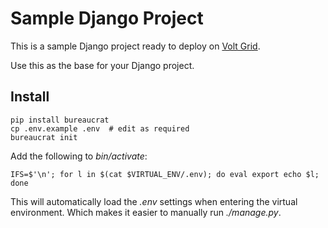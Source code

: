# Sample Django Project

This is a sample Django project ready to deploy on [Volt Grid](http://www.voltgrid.com).

Use this as the base for your Django project.

## Install

    pip install bureaucrat
    cp .env.example .env  # edit as required
    bureaucrat init
    
Add the following to _bin/activate_:

    IFS=$'\n'; for l in $(cat $VIRTUAL_ENV/.env); do eval export echo $l; done
    
This will automatically load the _.env_ settings when entering the virtual environment. Which makes it easier to manually run _./manage.py_.
